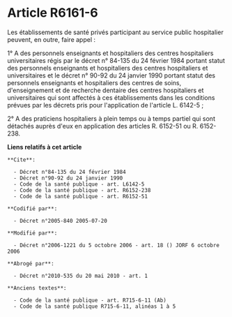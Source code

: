 # Article R6161-6

Les établissements de santé privés participant au service public hospitalier peuvent, en outre, faire appel :

1° A des personnels enseignants et hospitaliers des centres hospitaliers universitaires régis par le décret n° 84-135 du 24
février 1984 portant statut des personnels enseignants et hospitaliers des centres hospitaliers et universitaires et le
décret n° 90-92 du 24 janvier 1990 portant statut des personnels enseignants et hospitaliers des centres de soins,
d'enseignement et de recherche dentaire des centres hospitaliers et universitaires qui sont affectés à ces établissements
dans les conditions prévues par les décrets pris pour l'application de l'article L. 6142-5 ;

2° A des praticiens hospitaliers à plein temps ou à temps partiel qui sont détachés auprès d'eux en application des articles
R. 6152-51 ou R. 6152-238.

**Liens relatifs à cet article**

	**Cite**:

	  - Décret n°84-135 du 24 février 1984
	  - Décret n°90-92 du 24 janvier 1990
	  - Code de la santé publique - art. L6142-5
	  - Code de la santé publique - art. R6152-238
	  - Code de la santé publique - art. R6152-51

	**Codifié par**:

	  - Décret n°2005-840 2005-07-20

	**Modifié par**:

	  - Décret n°2006-1221 du 5 octobre 2006 - art. 18 () JORF 6 octobre 2006

	**Abrogé par**:

	  - Décret n°2010-535 du 20 mai 2010 - art. 1

	**Anciens textes**:

	  - Code de la santé publique - art. R715-6-11 (Ab)
	  - Code de la santé publique R715-6-11, alinéas 1 à 5
